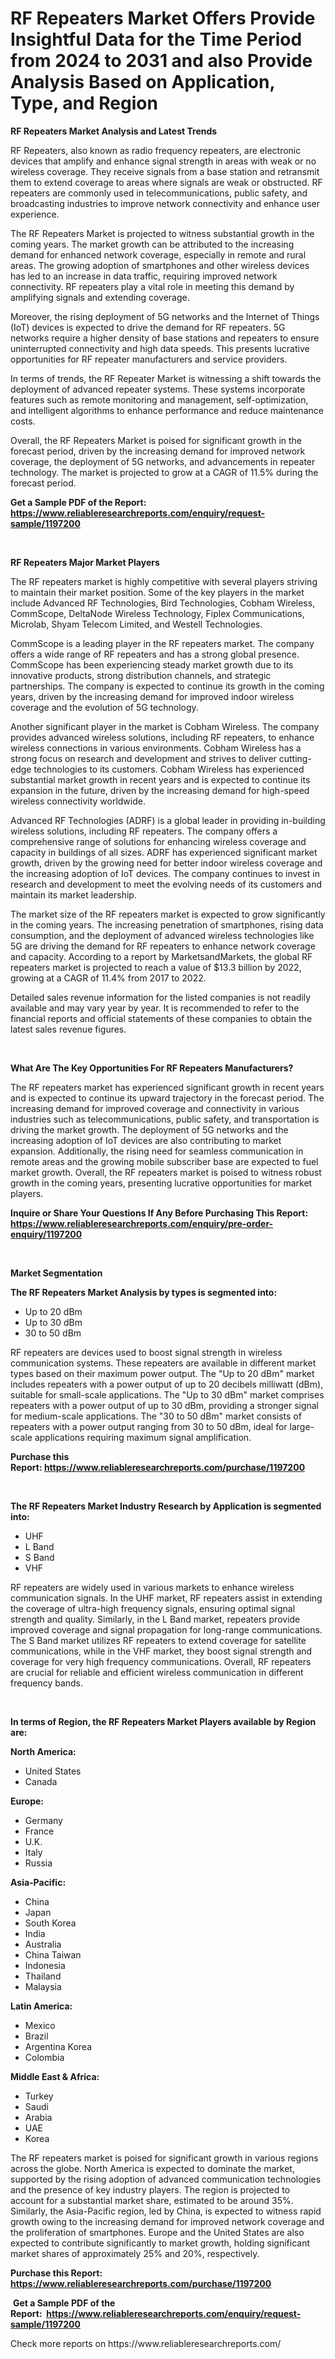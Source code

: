 <p><h1>RF Repeaters Market Offers Provide Insightful Data for the Time Period from 2024 to 2031 and also Provide Analysis Based on Application, Type, and Region</h1></p><p><strong>RF Repeaters Market Analysis and Latest Trends</strong></p>
<p><p>RF Repeaters, also known as radio frequency repeaters, are electronic devices that amplify and enhance signal strength in areas with weak or no wireless coverage. They receive signals from a base station and retransmit them to extend coverage to areas where signals are weak or obstructed. RF repeaters are commonly used in telecommunications, public safety, and broadcasting industries to improve network connectivity and enhance user experience.</p><p>The RF Repeaters Market is projected to witness substantial growth in the coming years. The market growth can be attributed to the increasing demand for enhanced network coverage, especially in remote and rural areas. The growing adoption of smartphones and other wireless devices has led to an increase in data traffic, requiring improved network connectivity. RF repeaters play a vital role in meeting this demand by amplifying signals and extending coverage.</p><p>Moreover, the rising deployment of 5G networks and the Internet of Things (IoT) devices is expected to drive the demand for RF repeaters. 5G networks require a higher density of base stations and repeaters to ensure uninterrupted connectivity and high data speeds. This presents lucrative opportunities for RF repeater manufacturers and service providers.</p><p>In terms of trends, the RF Repeater Market is witnessing a shift towards the deployment of advanced repeater systems. These systems incorporate features such as remote monitoring and management, self-optimization, and intelligent algorithms to enhance performance and reduce maintenance costs.</p><p>Overall, the RF Repeaters Market is poised for significant growth in the forecast period, driven by the increasing demand for improved network coverage, the deployment of 5G networks, and advancements in repeater technology. The market is projected to grow at a CAGR of 11.5% during the forecast period.</p></p>
<p><strong>Get a Sample PDF of the Report:&nbsp; <a href="https://www.reliableresearchreports.com/enquiry/request-sample/1197200">https://www.reliableresearchreports.com/enquiry/request-sample/1197200</a></strong></p>
<p>&nbsp;</p>
<p><strong>RF Repeaters Major Market Players</strong></p>
<p><p>The RF repeaters market is highly competitive with several players striving to maintain their market position. Some of the key players in the market include Advanced RF Technologies, Bird Technologies, Cobham Wireless, CommScope, DeltaNode Wireless Technology, Fiplex Communications, Microlab, Shyam Telecom Limited, and Westell Technologies.</p><p>CommScope is a leading player in the RF repeaters market. The company offers a wide range of RF repeaters and has a strong global presence. CommScope has been experiencing steady market growth due to its innovative products, strong distribution channels, and strategic partnerships. The company is expected to continue its growth in the coming years, driven by the increasing demand for improved indoor wireless coverage and the evolution of 5G technology. </p><p>Another significant player in the market is Cobham Wireless. The company provides advanced wireless solutions, including RF repeaters, to enhance wireless connections in various environments. Cobham Wireless has a strong focus on research and development and strives to deliver cutting-edge technologies to its customers. Cobham Wireless has experienced substantial market growth in recent years and is expected to continue its expansion in the future, driven by the increasing demand for high-speed wireless connectivity worldwide.</p><p>Advanced RF Technologies (ADRF) is a global leader in providing in-building wireless solutions, including RF repeaters. The company offers a comprehensive range of solutions for enhancing wireless coverage and capacity in buildings of all sizes. ADRF has experienced significant market growth, driven by the growing need for better indoor wireless coverage and the increasing adoption of IoT devices. The company continues to invest in research and development to meet the evolving needs of its customers and maintain its market leadership.</p><p>The market size of the RF repeaters market is expected to grow significantly in the coming years. The increasing penetration of smartphones, rising data consumption, and the deployment of advanced wireless technologies like 5G are driving the demand for RF repeaters to enhance network coverage and capacity. According to a report by MarketsandMarkets, the global RF repeaters market is projected to reach a value of $13.3 billion by 2022, growing at a CAGR of 11.4% from 2017 to 2022.</p><p>Detailed sales revenue information for the listed companies is not readily available and may vary year by year. It is recommended to refer to the financial reports and official statements of these companies to obtain the latest sales revenue figures.</p></p>
<p>&nbsp;</p>
<p><strong>What Are The Key Opportunities For RF Repeaters Manufacturers?</strong></p>
<p><p>The RF repeaters market has experienced significant growth in recent years and is expected to continue its upward trajectory in the forecast period. The increasing demand for improved coverage and connectivity in various industries such as telecommunications, public safety, and transportation is driving the market growth. The deployment of 5G networks and the increasing adoption of IoT devices are also contributing to market expansion. Additionally, the rising need for seamless communication in remote areas and the growing mobile subscriber base are expected to fuel market growth. Overall, the RF repeaters market is poised to witness robust growth in the coming years, presenting lucrative opportunities for market players.</p></p>
<p><strong>Inquire or Share Your Questions If Any Before Purchasing This Report: <a href="https://www.reliableresearchreports.com/enquiry/pre-order-enquiry/1197200">https://www.reliableresearchreports.com/enquiry/pre-order-enquiry/1197200</a></strong></p>
<p>&nbsp;</p>
<p><strong>Market Segmentation</strong></p>
<p><strong>The RF Repeaters Market Analysis by types is segmented into:</strong></p>
<p><ul><li>Up to 20 dBm</li><li>Up to 30 dBm</li><li>30 to 50 dBm</li></ul></p>
<p><p>RF repeaters are devices used to boost signal strength in wireless communication systems. These repeaters are available in different market types based on their maximum power output. The "Up to 20 dBm" market includes repeaters with a power output of up to 20 decibels milliwatt (dBm), suitable for small-scale applications. The "Up to 30 dBm" market comprises repeaters with a power output of up to 30 dBm, providing a stronger signal for medium-scale applications. The "30 to 50 dBm" market consists of repeaters with a power output ranging from 30 to 50 dBm, ideal for large-scale applications requiring maximum signal amplification.</p></p>
<p><strong>Purchase this Report:&nbsp;<a href="https://www.reliableresearchreports.com/purchase/1197200">https://www.reliableresearchreports.com/purchase/1197200</a></strong></p>
<p>&nbsp;</p>
<p><strong>The RF Repeaters Market Industry Research by Application is segmented into:</strong></p>
<p><ul><li>UHF</li><li>L Band</li><li>S Band</li><li>VHF</li></ul></p>
<p><p>RF repeaters are widely used in various markets to enhance wireless communication signals. In the UHF market, RF repeaters assist in extending the coverage of ultra-high frequency signals, ensuring optimal signal strength and quality. Similarly, in the L Band market, repeaters provide improved coverage and signal propagation for long-range communications. The S Band market utilizes RF repeaters to extend coverage for satellite communications, while in the VHF market, they boost signal strength and coverage for very high frequency communications. Overall, RF repeaters are crucial for reliable and efficient wireless communication in different frequency bands.</p></p>
<p>&nbsp;</p>
<p><strong>In terms of Region, the RF Repeaters Market Players available by Region are:</strong></p>
<p>
    <p> <strong> North America: </strong>
        <ul>
            <li>United States</li>
            <li>Canada</li>
        </ul>
        </p> 
    <p> <strong> Europe: </strong>
        <ul>
            <li>Germany</li>
            <li>France</li>
            <li>U.K.</li>
            <li>Italy</li>
            <li>Russia</li>
        </ul>
        </p> 
    <p> <strong> Asia-Pacific: </strong>
        <ul>
            <li>China</li>
            <li>Japan</li>
            <li>South Korea</li>
            <li>India</li>
            <li>Australia</li>
            <li>China Taiwan</li>
            <li>Indonesia</li>
            <li>Thailand</li>
            <li>Malaysia</li>
        </ul>
        </p> 
    <p> <strong> Latin America: </strong>
        <ul>
            <li>Mexico</li>
            <li>Brazil</li>
            <li>Argentina Korea</li>
            <li>Colombia</li>
        </ul>
        </p> 
    <p> <strong> Middle East & Africa: </strong>
        <ul>
            <li>Turkey</li>
            <li>Saudi</li>
            <li>Arabia</li>
            <li>UAE</li>
            <li>Korea</li>
        </ul>
    </p>
    </p>
<p><p>The RF repeaters market is poised for significant growth in various regions across the globe. North America is expected to dominate the market, supported by the rising adoption of advanced communication technologies and the presence of key industry players. The region is projected to account for a substantial market share, estimated to be around 35%. Similarly, the Asia-Pacific region, led by China, is expected to witness rapid growth owing to the increasing demand for improved network coverage and the proliferation of smartphones. Europe and the United States are also expected to contribute significantly to market growth, holding significant market shares of approximately 25% and 20%, respectively.</p></p>
<p><strong>Purchase this Report: <a href="https://www.reliableresearchreports.com/purchase/1197200">https://www.reliableresearchreports.com/purchase/1197200</a></strong></p>
<p>&nbsp;<strong>Get a Sample PDF of the Report:&nbsp;&nbsp;<a href="https://www.reliableresearchreports.com/enquiry/request-sample/1197200">https://www.reliableresearchreports.com/enquiry/request-sample/1197200</a></strong></p>
<p><strong></strong></p>
<p>Check more reports on https://www.reliableresearchreports.com/</p>